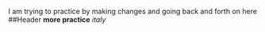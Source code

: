 I am trying to practice by making changes and going back and forth on here 
##Header 
**more practice**
*italy*
